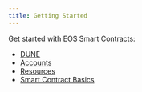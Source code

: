 ```yaml
---
title: Getting Started
---
```


<head>
  <title>Getting Started with Smart Contracts</title>
</head>

Get started with EOS Smart Contracts:

- [DUNE](./10_dune-guide.md)
- [Accounts](./20_accounts.md)
- [Resources](./30_resources.md)
- [Smart Contract Basics](./40_smart-contract-basics.md)
